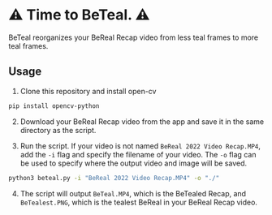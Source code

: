# ⚠️ Time to BeTeal. ⚠️

BeTeal reorganizes your BeReal Recap video from less teal frames to more teal frames. 

## Usage

1. Clone this repository and install open-cv

```bash
pip install opencv-python
```

2. Download your BeReal Recap video from the app and save it in the same directory as the script.


3. Run the script. If your video is not named `BeReal 2022 Video Recap.MP4`, add the `-i` flag and specify the filename of your video. The `-o` flag can be used to specify where the output video and image will be saved.

```bash
python3 beteal.py -i "BeReal 2022 Video Recap.MP4" -o "./"
```

4. The script will output `BeTeal.MP4`, which is the BeTealed Recap, and `BeTealest.PNG`, which is the tealest BeReal in your BeReal Recap video.

